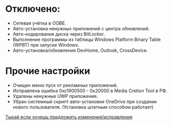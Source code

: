 # Отключено:
- Сетевая учётка в OOBE.
- Авто-установка ненужных приложений с центра обновлений.
- Авто-кодирования диска через BitLocker.
- Выполнение программы из таблицы Windows Platform Binary Table (WPBT) при запуске Windows.
- Авто-установка/обновления DevHome, Outlook, CrossDevice.

# Прочие настройки
- Очищен меню пуск от рекламных приложений.
- Исправлена ошибка 0xc1900500 - 0x20000 в Media Cretion Tool в РФ.
- Удалены ненужные UWP приложения.
- Убран системный скрипт авто-установки OneDrive при создании нового пользователя. (Установка штатным способом работает)

[Тыкай если хочешь предложить изменения/исправления](https://github.com/XMontech1337X/MyWindowsISOTweaks/issues)
